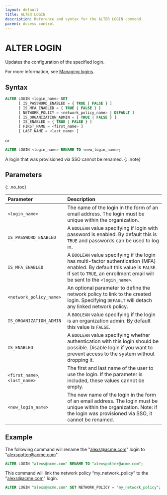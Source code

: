 ```yaml
---
layout: default
title: ALTER LOGIN
description: Reference and syntax for the ALTER LOGIN command.
parent: Access control
---
```


# ALTER LOGIN

Updates the configuration of the specified login.

For more information, see [Managing logins](../../../Guides/managing-your-organization/managing-logins.md).

## Syntax

```sql
ALTER LOGIN <login_name> SET 
      [ IS_PASSWORD_ENABLED = { TRUE | FALSE } ]
      [ IS_MFA_ENABLED = { TRUE | FALSE } ]
      [ NETWORK_POLICY = <network_policy_name> | DEFAULT ]
      [ IS_ORGANIZATION_ADMIN = { TRUE | FALSE } ]
      [ IS_ENABLED = { TRUE | FALSE } ]
      [ FIRST_NAME = <first_name> ]
      [ LAST_NAME = <last_name> ] 
```

or

```sql
ALTER LOGIN <login_name> RENAME TO <new_login_name>;
```

A login that was provisioned via SSO cannot be renamed.
{: .note}

## Parameters

{: .no_toc}

| Parameter                     | Description                                                                                                                                                                                          |
|:------------------------------|:-----------------------------------------------------------------------------------------------------------------------------------------------------------------------------------------------------|
| `<login_name>`                | The name of the login in the form of an email address. The login must be unique within the organization.                                                                                             |
| `IS_PASSWORD_ENABLED`         | A `BOOLEAN` value specifying if login with password is enabled. By default this is `TRUE` and passwords can be used to log in.                                                                       |
| `IS_MFA_ENABLED`              | A `BOOLEAN` value specifying if the login has multi-factor authentication (MFA) enabled. By default this value is `FALSE`. If set to `TRUE`, an enrollment email will be sent to the `<login_name>`. |
| `<network_policy_name>`       | An optional parameter to define the network policy to link to the created login. Specifying `DEFAULT` will detach any linked network policy.                                                         |         
| `IS_ORGANIZATION_ADMIN`       | A `BOOLEAN` value specifying if the login is an organization admin. By default this value is `FALSE`.                                                                                                |         
| `IS_ENABLED`                  | A `BOOLEAN` value specifying whether authentication with this login should be possible. Disable login if you want to prevent access to the system without dropping it.                               |  
| `<first_name>`, `<last_name>` | The first and last name of the user to use the login. If the parameter is included, these values cannot be empty.                                                                                    |
| `<new_login_name>`            | The new name of the login in the form of an email address. The login must be unique within the organization. Note: if the login was provisioned via SSO, it cannot be renamed.                       |

## Example

The following command will rename the "alexs@acme.com" login to "alexspotter@acme.com".

```sql
ALTER LOGIN "alexs@acme.com" RENAME TO "alexspotter@acme.com";
```

This command will link the network policy “my_network_policy” to the "alexs@acme.com" login. 

```sql
ALTER LOGIN "alexs@acme.com" SET NETWORK_POLICY = "my_network_policy";
```
